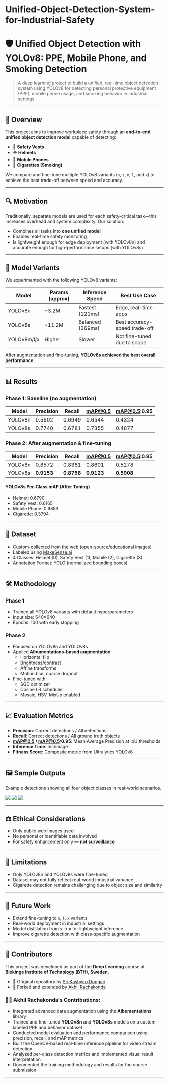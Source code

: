 # Unified-Object-Detection-System-for-Industrial-Safety

# 🛡️ Unified Object Detection with YOLOv8: PPE, Mobile Phone, and Smoking Detection

> A deep learning project to build a unified, real-time object detection system using YOLOv8 for detecting personal protective equipment (PPE), mobile phone usage, and smoking behavior in industrial settings.

---

## 📌 Overview

This project aims to improve workplace safety through an **end-to-end unified object detection model** capable of detecting:

- 🦺 **Safety Vests**
- ⛑️ **Helmets**
- 📱 **Mobile Phones**
- 🚬 **Cigarettes (Smoking)**

We compare and fine-tune multiple YOLOv8 variants (`n`, `s`, `m`, `l`, and `x`) to achieve the best trade-off between speed and accuracy.

---

## 🔍 Motivation

Traditionally, separate models are used for each safety-critical task—this increases overhead and system complexity. Our solution:
- Combines all tasks into **one unified model**
- Enables real-time safety monitoring
- Is lightweight enough for edge deployment (with YOLOv8n) and accurate enough for high-performance setups (with YOLOv8s)

---

## 🧠 Model Variants

We experimented with the following YOLOv8 variants:

| Model     | Params (approx) | Inference Speed | Best Use Case        |
|-----------|------------------|------------------|-----------------------|
| YOLOv8n   | ~3.2M            | Fastest (121ms) | Edge, real-time apps  |
| YOLOv8s   | ~11.2M           | Balanced (269ms) | Best accuracy-speed trade-off |
| YOLOv8m/l/x | Higher         | Slower          | Not fine-tuned due to scope |

After augmentation and fine-tuning, **YOLOv8s achieved the best overall performance**.

---

## 📊 Results

### Phase 1: Baseline (no augmentation)

| Model     | Precision | Recall | mAP@0.5 | mAP@0.5:0.95 |
|-----------|-----------|--------|---------|--------------|
| YOLOv8n   | 0.5602    | 0.6949 | 0.6544  | 0.4324       |
| YOLOv8s   | 0.7740    | 0.6781 | 0.7355  | 0.4877       |

### Phase 2: After augmentation & fine-tuning

| Model     | Precision | Recall | mAP@0.5 | mAP@0.5:0.95 |
|-----------|-----------|--------|---------|--------------|
| YOLOv8n   | 0.8572    | 0.8361 | 0.8601  | 0.5278       |
| YOLOv8s   | **0.9153** | **0.8758** | **0.9123** | **0.5908** |

#### YOLOv8s Per-Class mAP (After Tuning)
- Helmet: 0.6790  
- Safety Vest: 0.6165  
- Mobile Phone: 0.6883  
- Cigarette: 0.3794

---

## 🧪 Dataset

- Custom-collected from the web (open-source/educational images)
- Labeled using [MakeSense.ai](https://www.makesense.ai/)
- 4 Classes: Helmet (0), Safety Vest (1), Mobile (2), Cigarette (3)
- Annotation Format: YOLO (normalized bounding boxes)

---

## 🛠️ Methodology

### Phase 1
- Trained all YOLOv8 variants with default hyperparameters
- Input size: 640×640
- Epochs: 100 with early stopping

### Phase 2
- Focused on YOLOv8n and YOLOv8s
- Applied **Albumentations-based augmentation**:
  - Horizontal flip
  - Brightness/contrast
  - Affine transforms
  - Motion blur, coarse dropout
- Fine-tuned with:
  - SGD optimizer
  - Cosine LR scheduler
  - Mosaic, HSV, MixUp enabled

---

## 📈 Evaluation Metrics

- **Precision**: Correct detections / All detections
- **Recall**: Correct detections / All ground truth objects
- **mAP@0.5 / mAP@0.5:0.95**: Mean Average Precision at IoU thresholds
- **Inference Time**: ms/image
- **Fitness Score**: Composite metric from Ultralytics YOLOv8

---

## 🖼️ Sample Outputs

Example detections showing all four object classes in real-world scenarios.

<img src="finaltest1.png">
<img src="finaltest2.png">
<img src="finaltest3.png">

---

## ⚖️ Ethical Considerations

- Only public web images used
- No personal or identifiable data involved
- For safety enhancement only — **not surveillance**

---

## 🚧 Limitations

- Only YOLOv8n and YOLOv8s were fine-tuned
- Dataset may not fully reflect real-world industrial variance
- Cigarette detection remains challenging due to object size and similarity

---

## 🚀 Future Work

- Extend fine-tuning to `m`, `l`, `x` variants
- Real-world deployment in industrial settings
- Model distillation from `s` → `n` for lightweight inference
- Improve cigarette detection with class-specific augmentation
---

## 👥 Contributors

This project was developed as part of the **Deep Learning** course at **Blekinge Institute of Technology (BTH), Sweden**.

- 📂 Original repository by [Sri Kashyap Dongari](https://github.com/srikashyap24/Unified-Object-Detection-System-for-Industrial-Safety)
- 🔁 Forked and extended by [Akhil Rachakonda](https://github.com/akhilrachakonda)

### 🧑‍💻 Akhil Rachakonda's Contributions:
- Integrated advanced data augmentation using the **Albumentations** library
- Trained and fine-tuned **YOLOv8n** and **YOLOv8s** models on a custom-labeled PPE and behavior dataset
- Conducted model evaluation and performance comparison using precision, recall, and mAP metrics
- Built the OpenCV-based real-time inference pipeline for video stream detection
- Analyzed per-class detection metrics and implemented visual result interpretation
- Documented the training methodology and results for the course submission

---


